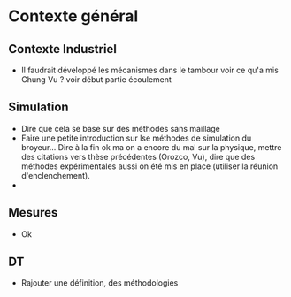 # Contexte général

## Contexte Industriel 

- Il faudrait développé les mécanismes dans le tambour voir ce qu'a mis Chung Vu ? voir début partie écoulement
## Simulation 
- Dire que cela se base sur des méthodes sans maillage
- Faire une petite introduction sur lse méthodes de simulation du broyeur... Dire à la fin ok ma on a encore du mal sur la physique, mettre des citations vers thèse précédentes (Orozco, Vu), dire que des méthodes expérimentales aussi on été mis en place (utiliser la réunion d'enclenchement).
-
## Mesures 
- Ok

## DT
- Rajouter une définition, des méthodologies

